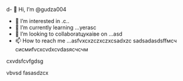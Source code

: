 d- 👋 Hi, I’m @gudza004
- 👀 I’m interested in .c..
- 🌱 I’m currently learning ...yerasc
- 💞️ I’m looking to collaboratцукаівe on ...asd
- 📫 How to reach me ...asfvxcxzczxczxcsadxzc
sadsadasdsffмсч
сисмиfvcxcvdxcvdasясчсчм
<!---sadcxc
gudza004/gudza004 is n,a ✨ special ✨ repository because its `README.md` (this file) appears on your GitHub profile.
You can click the Preview link to take a ladsozxcxok at you3113r changes.
--->cxvdsfcvfgdsg
vbvsd
fasasdzcx

